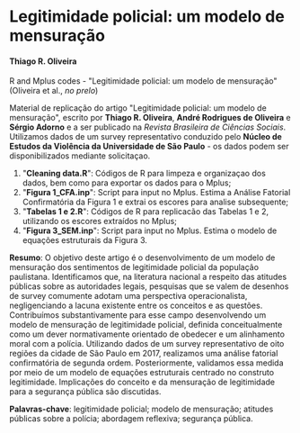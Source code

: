 # Legitimidade policial: um modelo de mensuração
#### Thiago R. Oliveira

R and Mplus codes - "Legitimidade policial: um modelo de mensuração" (Oliveira et al., *no prelo*)

Material de replicação do artigo "Legitimidade policial: um modelo de mensuração", escrito por **Thiago R. Oliveira**, **André Rodrigues de Oliveira** e **Sérgio Adorno** e a ser publicado na *Revista Brasileira de Ciências Sociais*. Utilizamos dados de um survey representativo conduzido pelo **Núcleo de Estudos da Violência da Universidade de São Paulo** - os dados podem ser disponibilizados mediante solicitaçao.

1. "**Cleaning data.R**": Códigos de R para limpeza e organizaçao dos dados, bem como para exportar os dados para o Mplus;
2. "**Figura 1_CFA.inp**": Script para input no Mplus. Estima a Análise Fatorial Confirmatória da Figura 1 e extrai os escores para analise subsequente;
3. "**Tabelas 1 e 2.R**": Códigos de R para replicacão das Tabelas 1 e 2, utilizando os escores extraídos no Mplus;
4. "**Figura 3_SEM.inp**": Script para input no Mplus. Estima o modelo de equações estruturais da Figura 3.

**Resumo**: O objetivo deste artigo é o desenvolvimento de um modelo de mensuração dos sentimentos de legitimidade policial da população paulistana. Identificamos que, na literatura nacional a respeito das atitudes públicas sobre as autoridades legais, pesquisas que se valem de desenhos de survey comumente adotam uma perspectiva operacionalista, negligenciando a lacuna existente entre os conceitos e as questões. Contribuímos substantivamente para esse campo desenvolvendo um modelo de mensuração de legitimidade policial, definida conceitualmente como um dever normativamente orientado de obedecer e um alinhamento moral com a polícia. Utilizando dados de um survey representativo de oito regiões da cidade de São Paulo em 2017, realizamos uma análise fatorial confirmatória de segunda ordem. Posteriormente, validamos essa medida por meio de um modelo de equações estruturais centrado no construto legitimidade. Implicações do conceito e da mensuração de legitimidade para a segurança pública são discutidas.

**Palavras-chave**: legitimidade policial; modelo de mensuração; atitudes públicas sobre a polícia; abordagem reflexiva; segurança pública.
